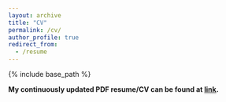 ```yaml
---
layout: archive
title: "CV"
permalink: /cv/
author_profile: true
redirect_from:
  - /resume
---
```


{% include base_path %}


**My continuously updated PDF resume/CV can be found at [link](https://zhishanq.github.io/files/DehaiMin_CV1.pdf).**




